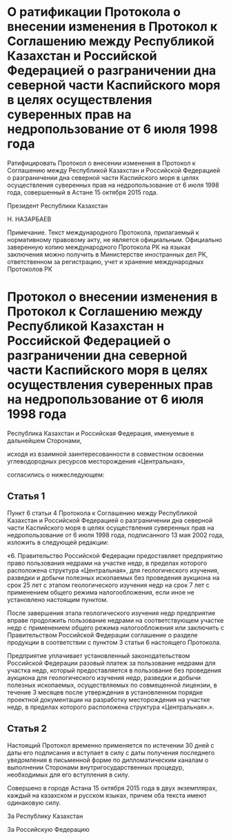 # О ратификации Протокола о внесении изменения в Протокол к Соглашению между Республикой Казахстан и Российской Федерацией о разграничении дна северной части Каспийского моря в целях осуществления суверенных прав на недропользование от 6 июля 1998 года

Ратифицировать Протокол о внесении изменения в Протокол к Соглашению между Республикой Казахстан и Российской Федерацией о разграничении дна северной части Каспийского моря в целях осуществления суверенных прав на недропользование от 6 июля 1998 года, совершенный в Астане 15 октября 2015 года.

Президент Республики Казахстан

Н. НАЗАРБАЕВ

Примечание. Текст международного Протокола, прилагаемый к нормативному правовому акту, не является официальным. Официально заверенную копию международного Протокола РК на языках заключения можно получить в Министерстве иностранных дел РК, ответственном за регистрацию, учет и хранение международных Протоколов РК

# Протокол о внесении изменения в Протокол к Соглашению между Республикой Казахстан н Российской Федерацией о разграничении дна северной части Каспийского моря в целях осуществления суверенных прав на недропользование от 6 июля 1998 года

Республика Казахстан и Российская Федерация, именуемые в дальнейшем Сторонами,

исходя из взаимной заинтересованности в совместном освоении углеводородных ресурсов месторождения «Центральная»,

согласились о нижеследующем:

## Статья 1

Пункт 6 статьи 4 Протокола к Соглашению между Республикой Казахстан и Российской Федерацией о разграничении дна северной части Каспийского моря в целях осуществления суверенных прав на недропользование от 6 июля 1998 года, подписанного 13 мая 2002 года, изложить в следующей редакции:

«6. Правительство Российской Федерации предоставляет предприятию право пользования недрами на участке недр, в пределах которого расположена структура «Центральная», для геологического изучения, разведки и добычи полезных ископаемых без проведения аукциона на срок 25 лет с этапом геологического изучения недр на срок 7 лет с применением общего режима налогообложения, если иное не установлено настоящим пунктом.

После завершения этапа геологического изучения недр предприятие вправе продолжить пользование недрами на соответствующем участке недр с применением общего режима налогообложения или заключить с Правительством Российской Федерации соглашение о разделе продукции в соответствии с пунктом 3 статьи 6 настоящего Протокола.

Предприятие уплачивает установленный законодательством Российской Федерации разовый платеж за пользование недрами для участка недр, который предоставляется в пользование без проведения аукциона для геологического изучения недр, разведки и добычи полезных ископаемых, осуществляемых по совмещенной лицензии, в течение 3 месяцев после утверждения в установленном порядке проектной документации на разработку месторождения на участке недр, в пределах которого расположена структура «Центральная».».

## Статья 2

Настоящий Протокол временно применяется по истечении 30 дней с даты его подписания и вступает в силу с даты получения последнего уведомления в письменной форме по дипломатическим каналам о выполнении Сторонами внутригосударственных процедур, необходимых для его вступления в силу.

Совершено в городе Астана 15 октября 2015 года в двух экземплярах, каждый на казахском и русском языках, причем оба текста имеют одинаковую силу.

За Республику Казахстан 

За Российскую Федерацию

